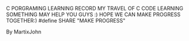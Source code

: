 C PORGRAMING LEARNING
RECORD MY TRAVEL OF C CODE LEARNING
SOMETHING MAY HELP YOU GUYS :)
HOPE WE CAN MAKE PROGRESS TOGETHER:)
#define SHARE "MAKE PROGRESS"

By MartixJohn
